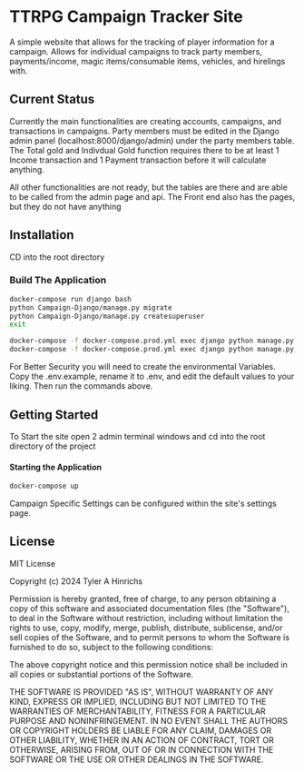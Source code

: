 # TTRPG Campaign Tracker Site
A simple website that allows for the tracking of player information for a campaign.  Allows for individual campaigns to track party members, payments/income, magic items/consumable items, vehicles, and hirelings with.

## Current Status
Currently the main functionalities are creating accounts, campaigns, and transactions in campaigns.  Party members must be edited in the Django admin panel (localhost:8000/django/admin) under the party members table.  The Total gold and Indivdual Gold function requires there to be at least 1 Income transaction and 1 Payment transaction before it will calculate anything.

All other functionalities are not ready, but the tables are there and are able to be called from the admin page and api.  The Front end also has the pages, but they do not have anything

## Installation
CD into the root directory

### Build The Application
```bash
docker-compose run django bash
python Campaign-Django/manage.py migrate
python Campaign-Django/manage.py createsuperuser
exit

docker-compose -f docker-compose.prod.yml exec django python manage.py migrate
docker-compose -f docker-compose.prod.yml exec django python manage.py createsuperuser
```

For Better Security you will need to create the environmental Variables.  Copy the .env.example, rename it to .env, and edit the default values to your liking.  Then run the commands above.

## Getting Started
To Start the site open 2 admin terminal windows and cd into the root directory of the project

#### Starting the Application
```bash
docker-compose up
```


Campaign Specific Settings can be configured within the site's settings page.


## License
MIT License

Copyright (c) 2024 Tyler A Hinrichs

Permission is hereby granted, free of charge, to any person obtaining a copy
of this software and associated documentation files (the "Software"), to deal
in the Software without restriction, including without limitation the rights
to use, copy, modify, merge, publish, distribute, sublicense, and/or sell
copies of the Software, and to permit persons to whom the Software is
furnished to do so, subject to the following conditions:

The above copyright notice and this permission notice shall be included in all
copies or substantial portions of the Software.

THE SOFTWARE IS PROVIDED "AS IS", WITHOUT WARRANTY OF ANY KIND, EXPRESS OR
IMPLIED, INCLUDING BUT NOT LIMITED TO THE WARRANTIES OF MERCHANTABILITY,
FITNESS FOR A PARTICULAR PURPOSE AND NONINFRINGEMENT. IN NO EVENT SHALL THE
AUTHORS OR COPYRIGHT HOLDERS BE LIABLE FOR ANY CLAIM, DAMAGES OR OTHER
LIABILITY, WHETHER IN AN ACTION OF CONTRACT, TORT OR OTHERWISE, ARISING FROM,
OUT OF OR IN CONNECTION WITH THE SOFTWARE OR THE USE OR OTHER DEALINGS IN THE
SOFTWARE.